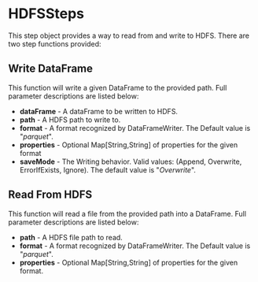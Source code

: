 # HDFSSteps
This step object provides a way to read from and write to HDFS. There are two step functions provided:

## Write DataFrame
This function will write a given DataFrame to the provided path. Full parameter descriptions are listed below:

* **dataFrame** - A dataFrame to be written to HDFS.
* **path** - A HDFS path to write to.
* **format** - A format recognized by DataFrameWriter. The Default value is "_parquet_".
* **properties** - Optional Map[String,String] of properties for the given format
* **saveMode** - The Writing behavior. Valid values: (Append, Overwrite, ErrorIfExists, Ignore). 
The default value is "_Overwrite_".

## Read From HDFS
This function will read a file from the provided path into a DataFrame. Full parameter descriptions are listed below:

* **path** - A HDFS file path to read.
* **format** - A format recognized by DataFrameWriter. The Default value is "_parquet_".
* **properties** - Optional Map[String,String] of properties for the given format.
